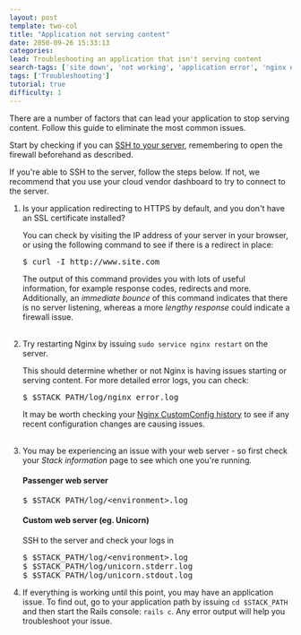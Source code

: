 ```yaml
---
layout: post
template: two-col
title: "Application not serving content"
date: 2050-09-26 15:33:13
categories: 
lead: Troubleshooting an application that isn't serving content
search-tags: ['site down', 'not working', 'application error', 'nginx error', 'site not working']
tags: ['Troubleshooting']
tutorial: true
difficulty: 1
---
```


There are a number of factors that can lead your application to stop serving content. Follow this guide to eliminate the most common issues.

Start by checking if you can [SSH to your server](http://help.cloud66.com/managing-your-stack/ssh-to-your-server), remembering to open the firewall beforehand as described.

If you're able to SSH to the server, follow the steps below. If not, we recommend that you use your cloud vendor dashboard to try to connect to the server.

<ol class="article-list">
<li>Is your application redirecting to HTTPS by default, and you don't have an SSL certificate installed?</li> 

You can check by visiting the IP address of your server in your browser, or using the following command to see if there is a redirect in place:

<pre class="prettyprint">
$ curl -I http://www.site.com
</pre>

The output of this command provides you with lots of useful information, for example response codes, redirects and more. Additionally, an <i>immediate bounce</i> of this command indicates that there is no server listening, whereas a more <i>lengthy response</i> could indicate a firewall issue.
<br/><br/>
<li>Try restarting Nginx by issuing <code>sudo service nginx restart</code> on the server.</li> 

This should determine whether or not Nginx is having issues starting or serving content. For more detailed error logs, you can check:

<pre class="prettyprint">
$ $STACK_PATH/log/nginx_error.log
</pre>

It may be worth checking your <a href="http://help.cloud66.com/web-server/nginx">Nginx CustomConfig history</a> to see if any recent configuration changes are causing issues.
<br/><br/>
<li>You may be experiencing an issue with your web server - so first check your <i>Stack information</i> page to see which one you're running.</li>

<h4>Passenger web server</h4>

<pre class="prettyprint">
$ $STACK_PATH/log/&#60;environment&#62;.log
</pre>

<h4>Custom web server (eg. Unicorn)</h4>
SSH to the server and check your logs in

<pre class="prettyprint">
$ $STACK_PATH/log/&#60;environment&#62;.log
$ $STACK_PATH/log/unicorn.stderr.log
$ $STACK_PATH/log/unicorn.stdout.log
</pre>

<li>If everything is working until this point, you may have an application issue. To find out, go to your application path by issuing <code>cd $STACK_PATH</code> and then start the Rails console: <code>rails c</code>. Any error output will help you troubleshoot your issue.</li>